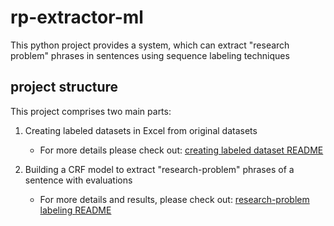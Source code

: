 # rp-extractor-ml

This python project provides a system, which can extract "research problem" phrases in sentences using sequence labeling techniques

## project structure

This project comprises two main parts:

1. Creating labeled datasets in Excel from original datasets
   
   - For more details please check out: [creating labeled dataset README](create_labeled_data_sets/README.md) 

2. Building a CRF model to extract "research-problem" phrases of a sentence with evaluations

   - For more details and results, please check out: [research-problem labeling README](rp_labeling/README.md) 
